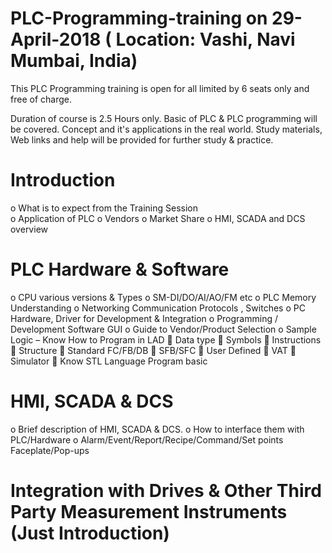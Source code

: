 # PLC-Programming-training on 29-April-2018 ( Location: Vashi, Navi Mumbai, India)
This PLC Programming training is open for all limited by 6 seats only and free of charge.

Duration of course is 2.5 Hours only. 
Basic of PLC & PLC programming will be covered.
Concept and it's applications in the real world.
Study materials, Web links and help will be provided for further study & practice.

# Introduction
o	What is to expect from the Training Session        
o	Application of PLC
o	Vendors
o	Market Share
o	HMI, SCADA and DCS overview
# PLC Hardware & Software
o	CPU various versions & Types
o	SM-DI/DO/AI/AO/FM etc
o	PLC Memory Understanding
o	Networking Communication Protocols , Switches
o	PC Hardware, Driver for Development & Integration
o	Programming / Development Software GUI
o	Guide to Vendor/Product Selection
o	Sample Logic – Know How to Program in LAD 
  	Data type
  	Symbols
  	Instructions
  	Structure
  	Standard FC/FB/DB
  	SFB/SFC
  	User Defined
  	VAT
  	Simulator
  	Know STL Language Program basic
# HMI, SCADA & DCS 
o	Brief description of HMI, SCADA & DCS.
o	How to interface them with PLC/Hardware
o	Alarm/Event/Report/Recipe/Command/Set points Faceplate/Pop-ups

# Integration with Drives & Other Third Party Measurement Instruments (Just Introduction)
